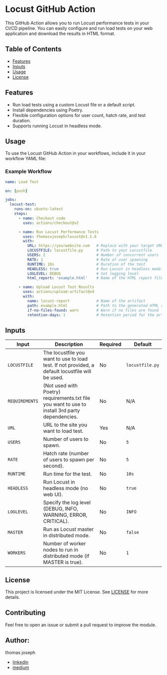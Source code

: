 # Locust GitHub Action

This GitHub Action allows you to run Locust performance tests in your CI/CD pipeline. You can easily configure and run load tests on your web application and download the results in HTML format.

## Table of Contents

- [Features](#features)
- [Inputs](#inputs)
- [Usage](#usage)
- [License](#license)

## Features

- Run load tests using a custom Locust file or a default script.
- Install dependencies using Poetry.
- Flexible configuration options for user count, hatch rate, and test duration.
- Supports running Locust in headless mode.

## Usage

To use the Locust GitHub Action in your workflows, include it in your workflow YAML file:

### Example Workflow

```yaml
name: Load Test

on: [push]

jobs:
  locust-test:
    runs-on: ubuntu-latest
    steps:
      - name: Checkout code
        uses: actions/checkout@v2

      - name: Run Locust Performance Tests
        uses: thomasvjoseph/locust@v1.1.6
        with:
          URL: https://yourwebsite.com   # Replace with your target URL
          LOCUSTFILE: locustfile.py      # Path to your Locustfile
          USERS: 2                       # Number of concurrent users
          RATE: 1                        # Rate of user spawning
          RUNTIME: 10s                   # Duration of the test
          HEADLESS: true                 # Run Locust in headless mode
          LOGLEVEL: DEBUG                # Set logging level
          html_report: 'example.html'    # Name of the HTML report file

      - name: Upload Locust Test Results
        uses: actions/upload-artifact@v4
        with:
          name: locust-report            # Name of the artifact
          path: example.html             # Path to the generated HTML report
          if-no-files-found: warn        # Warn if no files are found
          retention-days: 1              # Retention period for the artifact

```

## Inputs

| Input          | Description                                                                                      | Required | Default        |
|----------------|--------------------------------------------------------------------------------------------------|----------|----------------|
| `LOCUSTFILE`   | The locustfile you want to use to load test. If not provided, a default locustfile will be used. | No       | `locustfile.py`|
| `REQUIREMENTS` | (Not used with Poetry) requirements.txt file you want to use to install 3rd party dependencies.  | No       | N/A            |
| `URL`          | URL to the site you want to load test.                                                           | Yes      | N/A            |
| `USERS`        | Number of users to spawn.                                                                        | No       | `5`            |
| `RATE`         | Hatch rate (number of users to spawn per second).                                                | No       | `5`            |
| `RUNTIME`      | Run time for the test.                                                                           | No       | `10s`          |
| `HEADLESS`     | Run Locust in headless mode (no web UI).                                                         | No       | `true`         |
| `LOGLEVEL`     | Specify the log level (DEBUG, INFO, WARNING, ERROR, CRITICAL).                                   | No       | `INFO`         |
| `MASTER`       | Run as Locust master in distributed mode.                                                        | No       | `false`        | 
| `WORKERS`      | Number of worker nodes to run in distributed mode (if MASTER is true).                           | No       | `1`            |



## License

This project is licensed under the MIT License. See [LICENSE](LICENSE) for more details.

## Contributing

Feel free to open an issue or submit a pull request to improve the module.

## Author:  
thomas joseph
- [linkedin](https://www.linkedin.com/in/thomas-joseph-88792b132/)
- [medium](https://medium.com/@thomasvjoseph)
